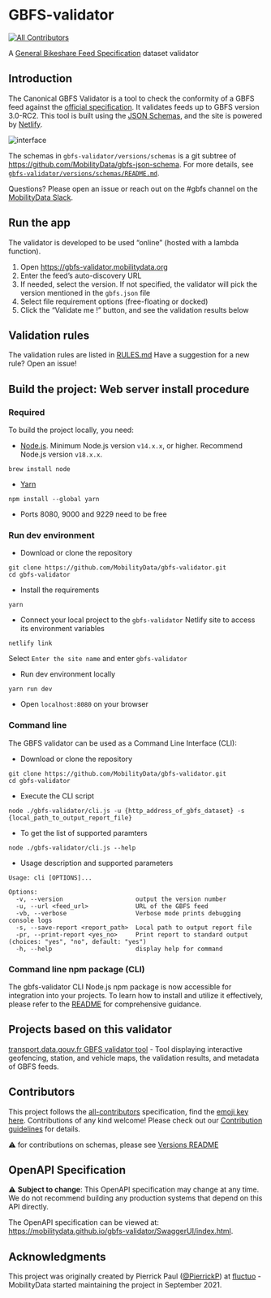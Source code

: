 # GBFS-validator

[![All Contributors](https://img.shields.io/github/all-contributors/MobilityData/gbfs-validator?color=blue&style=flat)](#contributors)

A [General Bikeshare Feed Specification](https://github.com/MobilityData/gbfs) dataset validator

## Introduction

The Canonical GBFS Validator is a tool to check the conformity of a GBFS feed against the [official specification](https://github.com/MobilityData/gbfs/blob/master/gbfs.md).
It validates feeds up to GBFS version 3.0-RC2.
This tool is built using the [JSON Schemas](https://github.com/MobilityData/gbfs-json-schema), and the site is powered by [Netlify](https://www.netlify.com/).

![interface](https://github.com/MobilityData/gbfs-validator/assets/2423604/11206e7a-dd64-4133-bb32-eaa391815e60)

The schemas in `gbfs-validator/versions/schemas` is a git subtree of https://github.com/MobilityData/gbfs-json-schema. For more details, see [`gbfs-validator/versions/schemas/README.md`](https://github.com/MobilityData/gbfs-validator/tree/master/gbfs-validator/versions).

Questions? Please open an issue or reach out on the #gbfs channel on the [MobilityData Slack](https://mobilitydata-io.slack.com/).

## Run the app

The validator is developed to be used “online” (hosted with a lambda function).

1.  Open https://gbfs-validator.mobilitydata.org
2.  Enter the feed’s auto-discovery URL
3.  If needed, select the version. If not specified, the validator will pick the version mentioned in the `gbfs.json` file
4.  Select file requirement options (free-floating or docked)
5.  Click the “Validate me !” button, and see the validation results below

## Validation rules

The validation rules are listed in [RULES.md](/RULES.md)
Have a suggestion for a new rule? Open an issue!

## Build the project: Web server install procedure

### Required

To build the project locally, you need:

- [Node.js](https://nodejs.org/en/download/). Minimum Node.js version `v14.x.x`, or higher. Recommend Node.js version `v18.x.x`.
```shell
brew install node
```

- [Yarn](https://classic.yarnpkg.com/en/docs/install/)
```shell
npm install --global yarn
```

- Ports 8080, 9000 and 9229 need to be free

### Run dev environment

- Download or clone the repository
```shell
git clone https://github.com/MobilityData/gbfs-validator.git
cd gbfs-validator
```

- Install the requirements
```shell
yarn
```

- Connect your local project to the `gbfs-validator` Netlify site to access its environment variables
```shell
netlify link
```
Select `Enter the site name` and enter `gbfs-validator`

- Run dev environment locally
```shell
yarn run dev
```

- Open `localhost:8080` on your browser

### Command line
The GBFS validator can be used as a Command Line Interface (CLI):

- Download or clone the repository
```shell
git clone https://github.com/MobilityData/gbfs-validator.git
cd gbfs-validator
```

- Execute the CLI script
```shell
node ./gbfs-validator/cli.js -u {http_address_of_gbfs_dataset} -s {local_path_to_output_report_file}
```

- To get the list of supported paramters
```shell
node ./gbfs-validator/cli.js --help
```

- Usage description and supported parameters
```
Usage: cli [OPTIONS]...

Options:
  -v, --version                    output the version number
  -u, --url <feed_url>             URL of the GBFS feed
  -vb, --verbose                   Verbose mode prints debugging console logs
  -s, --save-report <report_path>  Local path to output report file
  -pr, --print-report <yes_no>     Print report to standard output (choices: "yes", "no", default: "yes")
  -h, --help                       display help for command
```

### Command line npm package (CLI)
The gbfs-validator CLI Node.js npm package is now accessible for integration into your projects. To learn how to install and utilize it effectively, please refer to the [README](./gbfs-validator/README.md) for comprehensive guidance.

## Projects based on this validator

[transport.data.gouv.fr GBFS validator tool](https://transport.data.gouv.fr/validation?type=gbfs) - Tool displaying interactive geofencing, station, and vehicle maps, the validation results, and metadata of GBFS feeds.

## Contributors

<!-- ALL-CONTRIBUTORS-LIST:START - Do not remove or modify this section -->
<!-- prettier-ignore-start -->
<!-- markdownlint-disable -->

<!-- markdownlint-restore -->
<!-- prettier-ignore-end -->

<!-- ALL-CONTRIBUTORS-LIST:END -->

This project follows the [all-contributors](https://allcontributors.org/docs/en/overview) specification, find the [emoji key here](https://allcontributors.org/docs/en/emoji-key). Contributions of any kind welcome! Please check out our [Contribution guidelines](/CONTRIBUTING.md) for details.

:warning: for contributions on schemas, please see [Versions README](gbfs-validator/versions/README.md)

## OpenAPI Specification

:warning: **Subject to change**: This OpenAPI specification may change at any time. We do not recommend building any production systems that depend on this API directly.

The OpenAPI specification can be viewed at: https://mobilitydata.github.io/gbfs-validator/SwaggerUI/index.html.

## Acknowledgments

This project was originally created by Pierrick Paul ([@PierrickP](https://github.com/PierrickP)) at [fluctuo](https://fluctuo.com/) - MobilityData started maintaining the project in September 2021.
